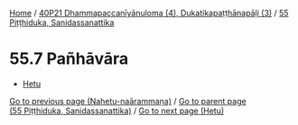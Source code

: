 
[Home](/) / [40P21 Dhammapaccanīyānuloma (4), Dukatikapaṭṭhānapāḷi (3)](...md) / [55 Piṭṭhiduka, Sanidassanattika](../40P21/55.md)

# 55.7 Pañhāvāra

* [Hetu](55.7/Hetu.md)

[Go to previous page (Nahetu-naārammaṇa)](55.1--6/Paccaniya/Nahetu-naarammana.md) / [Go to parent page (55 Piṭṭhiduka, Sanidassanattika)](../40P21/55.md) / [Go to next page (Hetu)](55.7/Hetu.md)


